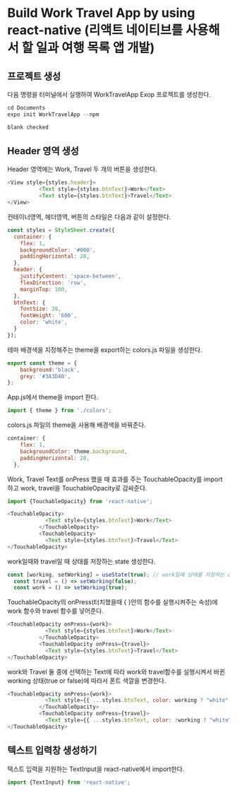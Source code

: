 # Build Work Travel App by using react-native (리액트 네이티브를 사용해서 할 일과 여행 목록 앱 개발)

## 프로젝트 생성

다음 명령을 터미널에서 실행하여 WorkTravelApp Exop 프로젝트를 생성한다.
```javascript
cd Documents
expo init WorkTravelApp --npm

blank checked
```

## Header 영역 생성

Header 영역에는 Work, Travel 두 개의 버튼을 생성한다.

```javascript
<View style={styles.header}>
          <Text style={styles.btnText}>Work</Text>
          <Text style={styles.btnText}>Travel</Text>
</View>
```

컨테이너영역, 헤더영역, 버튼의 스타일은 다음과 같이 설정한다.
```javascript
const styles = StyleSheet.create({
  container: {
    flex: 1,
    backgroundColor: '#000',
    paddingHorizontal: 20,
  },
  header: {
    justifyContent: 'space-between',
    flexDirection: 'row',
    marginTop: 100,
  },
  btnText: {
    fontSize: 38,
    fontWeight: '600',
    color: 'white',
  }
});
```

테마 배경색을 지정해주는 theme을 export하는 colors.js 파일을 생성한다.

```javascript
export const theme = {
    background:'black',
    grey: '#3A3D40',
};
```

App.js에서 theme을 import 한다.
```javascript
import { theme } from './colors';
```

colors.js 파일의 theme을 사용해 배경색을 바꿔준다.
```javascript
container: {
    flex: 1,
    backgroundColor: theme.background,
    paddingHorizontal: 20,
  },
```
Work, Travel Text를 onPress 했을 때 효과를 주는 TouchableOpacity를 import 하고 work, travel을 TouchableOpacity로 감싸준다.
```javascript
import {TouchableOpacity} from 'react-native';

<TouchableOpacity>
            <Text style={styles.btnText}>Work</Text>
          </TouchableOpacity>
          <TouchableOpacity>
            <Text style={styles.btnText}>Travel</Text>  
</TouchableOpacity>
```

work일때와 travel일 때 상태를 저장하는 state 생성한다.
```javascript
const [working, setWorking] = useState(true); // work일때 상태를 저장하는 useState 함수 생성
  const travel = () => setWorking(false);
  const work = () => setWorking(true);  
```

TouchableOpacity의 onPress(터치했을때 { }안의 함수를 실행시켜주는 속성)에 work 함수와 travel 함수를 넣어준다.
```javascript
<TouchableOpacity onPress={work}>
            <Text style={styles.btnText}>Work</Text>
          </TouchableOpacity>
          <TouchableOpacity onPress={travel}>
            <Text style={styles.btnText}>Travel</Text>  
</TouchableOpacity>
```

work와 Travel 둘 중에 선택하는 Text에 따라 work와 travel함수를 실행시켜서 바뀐 working 상태(true or false)에 따라서 폰트 색깔을 변경한다.
```javascript
<TouchableOpacity onPress={work}>
            <Text style={{ ...styles.btnText, color: working ? "white" : theme.grey }}>Work</Text>
          </TouchableOpacity>
          <TouchableOpacity onPress={travel}>
            <Text style={{ ...styles.btnText, color: !working ? "white" : theme.grey }}>Travel</Text>  
</TouchableOpacity>
```

## 텍스트 입력창 생성하기

텍스트 입력을 지원하는 TextInput을 react-native에서 import한다.
```javascript
import {TextInput} from 'react-native';
```


        
      



